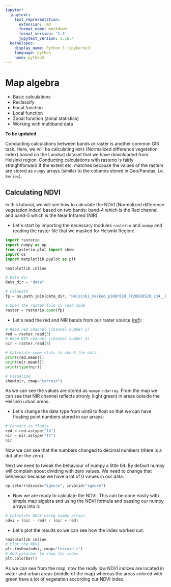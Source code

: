 ```yaml
---
jupyter:
  jupytext:
    text_representation:
      extension: .md
      format_name: markdown
      format_version: '1.3'
      jupytext_version: 1.16.4
  kernelspec:
    display_name: Python 3 (ipykernel)
    language: python
    name: python3
---
```


# Map algebra

- Basic calculations
- Reclassify
- Focal function
- Local function
- Zonal function (zonal statistics)
- Working with multiband data

**To be updated**

Conducting calculations between bands or raster is another common GIS task. Here, we will be calculating `NDVI` (Normalized difference vegetation index) based on the Landsat dataset that we have downloaded from Helsinki region. Conducting calculations with rasterio is fairly straightforward if the extent etc. matches because the values of the rasters are stored as `numpy` arrays (similar to the columns stored in Geo/Pandas, i.e. `Series`).

## Calculating NDVI 

In this tutorial, we will see how to calculate the NDVI (Normalized difference vegetation index) based on two bands: band-4 which is the Red channel and band-5 which is the Near Infrared (NIR).

- Let's start by importing the necessary modules `rasterio` and `numpy` and reading the raster file that we masked for Helsinki Region:


```python
import rasterio
import numpy as np
from rasterio.plot import show
import os
import matplotlib.pyplot as plt

%matplotlib inline

# Data dir
data_dir = "data"

# Filepath
fp = os.path.join(data_dir, "Helsinki_masked_p188r018_7t20020529_z34__LV-FIN.tif")

# Open the raster file in read mode
raster = rasterio.open(fp)
```

- Let's read the red and NIR bands from our raster source ([ref](https://etsin.avointiede.fi/storage/f/paituli/latuviitta/Landsat_kanavat.pdf)):

```python
# Read red channel (channel number 3)
red = raster.read(3)
# Read NIR channel (channel number 4)
nir = raster.read(4)

# Calculate some stats to check the data
print(red.mean())
print(nir.mean())
print(type(nir))

# Visualize
show(nir, cmap="terrain")
```

As we can see the values are stored as `numpy.ndarray`. From the map we can see that NIR channel reflects stronly (light green) in areas outside the Helsinki urban areas.

- Let's change the data type from uint8 to float so that we can have floating point numbers stored in our arrays:

```python
# Convert to floats
red = red.astype("f4")
nir = nir.astype("f4")
nir
```

Now we can see that the numbers changed to decimal numbers (there is a dot after the zero).

Next we need to tweak the behaviour of numpy a little bit. By default numpy will complain about dividing with zero values. We need to change that behaviour because we have a lot of 0 values in our data.


```python
np.seterr(divide="ignore", invalid="ignore")
```

- Now we are ready to calculate the NDVI. This can be done easily with simple map algebra and using the NDVI formula and passing our numpy arrays into it:

```python
# Calculate NDVI using numpy arrays
ndvi = (nir - red) / (nir + red)
```

- Let's plot the results so we can see how the index worked out:

```python
%matplotlib inline
# Plot the NDVI
plt.imshow(ndvi, cmap="terrain_r")
# Add colorbar to show the index
plt.colorbar()
```

As we can see from the map, now the really low NDVI indices are located in water and urban areas (middle of the map) whereas the areas colored with green have a lot of vegetation according our NDVI index. 
